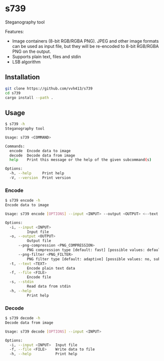# s739

Steganography tool

Features:
 - Image containers (8-bit RGB/RGBA PNG). JPEG and other image formats can be used as input file, but they will be re-encoded to 8-bit RGB/RGBA PNG on the output.
 - Supports plain text, files and stdin
 - LSB algorithm

## Installation

```sh
git clone https://github.com/vvh413/s739
cd s739
cargo install --path .
```

## Usage

```sh 
$ s739 -h 
Steganography tool

Usage: s739 <COMMAND>

Commands:
  encode  Encode data to image
  decode  Decode data from image
  help    Print this message or the help of the given subcommand(s)

Options:
  -h, --help     Print help
  -V, --version  Print version
```

### Encode

```sh 
$ s739 encode -h 
Encode data to image

Usage: s739 encode [OPTIONS] --input <INPUT> --output <OUTPUT> <--text <TEXT>|--file <FILE>|--stdin>

Options:
  -i, --input <INPUT>
          Input file
  -o, --output <OUTPUT>
          Output file
      --png-compression <PNG_COMPRESSION>
          PNG compression type [default: fast] [possible values: default, fast, best]
      --png-filter <PNG_FILTER>
          PNG filter type [default: adaptive] [possible values: no, sub, up, avg, paeth, adaptive]
  -t, --text <TEXT>
          Encode plain text data
  -f, --file <FILE>
          Encode file
  -s, --stdin
          Read data from stdin
  -h, --help
          Print help
```

### Decode

```sh
$ s739 decode -h
Decode data from image

Usage: s739 decode [OPTIONS] --input <INPUT>

Options:
  -i, --input <INPUT>  Input file
  -f, --file <FILE>    Write data to file
  -h, --help           Print help
```
